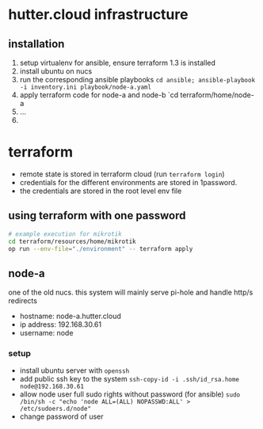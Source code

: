 # hutter.cloud infrastructure



## installation
1. setup virtualenv for ansible, ensure terraform 1.3 is installed
1. install ubuntu on nucs
2. run the corresponding ansible playbooks `cd ansible; ansible-playbook -i inventory.ini playbook/node-a.yaml `
3. apply terraform code for node-a and node-b `cd terraform/home/node-a 
4. ...
5. 

# terraform

- remote state is stored in terraform cloud (run `terraform login`)
- credentials for the different environments are stored in 1password.
- the credentials are stored in the root level env file


## using terraform with one password
```bash
# example execution for mikrotik
cd terraform/resources/home/mikrotik
op run --env-file="./environment" -- terraform apply
```

## node-a

one of the old nucs. this system will mainly serve pi-hole and handle http/s redirects
- hostname: node-a.hutter.cloud
- ip address: 192.168.30.61
- username: node

### setup 
- install ubuntu server with `openssh`
- add public ssh key to the system `ssh-copy-id -i .ssh/id_rsa.home node@192.168.30.61`
- allow node user full sudo rights without password (for ansible) `sudo /bin/sh -c "echo 'node ALL=(ALL) NOPASSWD:ALL' > /etc/sudoers.d/node"`
- change password of user


